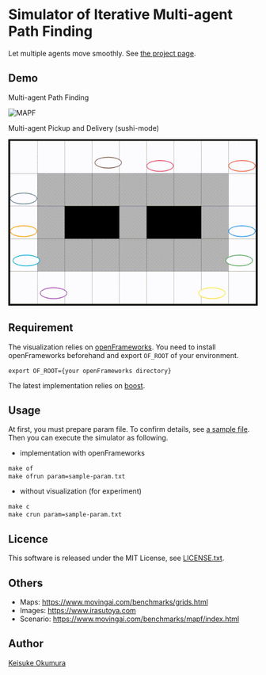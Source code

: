 Simulator of Iterative Multi-agent Path Finding
===
Let multiple agents move smoothly.
See [the project page](https://kei18.github.io/pibt).

## Demo
Multi-agent Path Finding

![MAPF](/docs/images/mapf.gif)

Multi-agent Pickup and Delivery (sushi-mode)

![MAPD](/docs/images/sushi.gif)

## Requirement
The visualization relies on [openFrameworks](https://openframeworks.cc).
You need to install openFrameworks beforehand and export `OF_ROOT` of your environment.
```
export OF_ROOT={your openFrameworks directory}
```

The latest implementation relies on [boost](https://www.boost.org/).

## Usage
At first, you must prepare param file.
To confirm details, see [a sample file](sample-param.txt).
Then you can execute the simulator as following.

- implementation with openFrameworks
```
make of
make ofrun param=sample-param.txt
```

- without visualization (for experiment)
```
make c
make crun param=sample-param.txt
```

## Licence
This software is released under the MIT License, see [LICENSE.txt](LICENCE.txt).

## Others
- Maps: https://www.movingai.com/benchmarks/grids.html
- Images: https://www.irasutoya.com
- Scenario: https://www.movingai.com/benchmarks/mapf/index.html

## Author
[Keisuke Okumura](https://github.com/Kei18)
